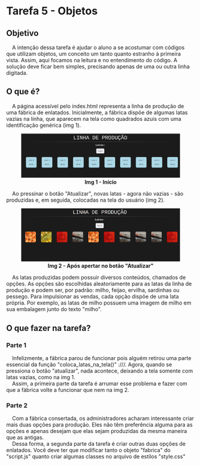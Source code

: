 
# Tarefa 5 - Objetos

## Objetivo

&nbsp; &nbsp; A intenção dessa tarefa é ajudar o aluno a se acostumar com códigos que utilizam
objetos, um conceito um tanto quanto estranho à primeira vista. Assim, aqui focamos na leitura
e no entendimento do código. A solução deve ficar bem simples, precisando
apenas de uma ou outra linha digitada.

## O que é?

&nbsp; &nbsp; A página acessível pelo index.html representa a linha de produção de uma fábrica de enlatados. Inicialmente,
a fábrica dispõe de algumas latas vazias na linha, que aparecem na tela como quadrados azuis com uma
identificação genérica (img 1).

<figure>
    <img src="inicio.png"
    alt="imagem inicio"
    />
    <figcaption align="center"><b>Img 1 - Início </b></figcaption>
</figure>

&nbsp; &nbsp; Ao pressinar o botão "Atualizar", novas latas - agora não vazias - são produzidas e, em seguida,
colocadas na tela do usuário (img 2).

<figure>
    <img src="fim.png"
    alt="imagem fim"
    />
    <figcaption align="center"><b>Img 2 - Após apertar no botão "Atualizar"</b></figcaption>
</figure>


&nbsp; &nbsp; As latas produzidas podem possuir diversos conteúdos, chamados de opções.
As opções são escolhidas aleatoriamente para as latas da linha de produção e podem ser, por padrão:
milho, feijao, ervilha, sardinhas ou pessego.
Para impulsionar as vendas, cada opção dispõe de uma lata própria.
Por exemplo, as latas de milho possuem uma imagem de milho em sua embalagem junto do texto "milho".

## O que fazer na tarefa?

### Parte 1

&nbsp; &nbsp; Infelizmente, a fábrica parou de funcionar pois alguém retirou uma parte essencial da
função "coloca_latas_na_tela()" :///. Agora, quando se pressiona o botão "atualizar", nada acontece, deixando a tela somente com latas vazias,
como na img 1.
<br />
&nbsp; &nbsp; Assim, a primeira parte da tarefa é arrumar esse problema e fazer com que a fábrica volte a funcionar
que nem na img 2.

### Parte 2

&nbsp; &nbsp; Com a fábrica consertada, os administradores acharam interessante criar mais duas opções
para produção. Eles não têm preferência alguma para as opções e apenas desejam que elas sejam
produzidas da mesma maneira que as antigas.
<br />
&nbsp; &nbsp; Dessa forma, a segunda parte da tarefa é criar outras duas opções de enlatados. Você deve
ter que modificar tanto o objeto "fabrica" do "script.js" quanto criar algumas classes
no arquivo de estilos "style.css"

